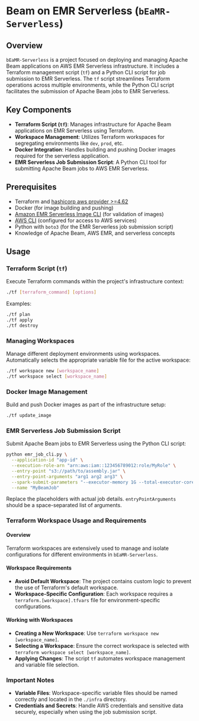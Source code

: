 # Beam on EMR Serverless (`bEaMR-Serverless`)

## Overview

`bEaMR-Serverless` is a project focused on deploying and managing Apache Beam applications on AWS EMR Serverless infrastructure. It includes a Terraform management script (`tf`) and a Python CLI script for job submission to EMR Serverless. The `tf` script streamlines Terraform operations across multiple environments, while the Python CLI script facilitates the submission of Apache Beam jobs to EMR Serverless.

## Key Components

- **Terraform Script (`tf`)**: Manages infrastructure for Apache Beam applications on EMR Serverless using Terraform.
- **Workspace Management**: Utilizes Terraform workspaces for segregating environments like `dev`, `prod`, etc.
- **Docker Integration**: Handles building and pushing Docker images required for the serverless application.
- **EMR Serverless Job Submission Script**: A Python CLI tool for submitting Apache Beam jobs to AWS EMR Serverless.

## Prerequisites

- Terraform and [hashicorp aws provider >=4.62](https://registry.terraform.io/providers/hashicorp/aws/latest/docs)
- Docker (for image building and pushing)
- [Amazon EMR Serverless Image CLI](https://github.com/awslabs/amazon-emr-serverless-image-cli) (for validation of images)
- [AWS CLI](https://aws.amazon.com/cli/) (configured for access to AWS services)
- Python with `boto3` (for the EMR Serverless job submission script)
- Knowledge of Apache Beam, AWS EMR, and serverless concepts

## Usage

### Terraform Script (`tf`)

Execute Terraform commands within the project's infrastructure context:

```bash
./tf [terraform_command] [options]
```

Examples:

```bash
./tf plan
./tf apply
./tf destroy
```

### Managing Workspaces

Manage different deployment environments using workspaces. Automatically selects the appropriate variable file for the active workspace:

```bash
./tf workspace new [workspace_name]
./tf workspace select [workspace_name]
```

### Docker Image Management

Build and push Docker images as part of the infrastructure setup:

```bash
./tf update_image
```

### EMR Serverless Job Submission Script

Submit Apache Beam jobs to EMR Serverless using the Python CLI script:

```bash
python emr_job_cli.py \
  --application-id "app-id" \
  --execution-role-arn "arn:aws:iam::123456789012:role/MyRole" \
  --entry-point "s3://path/to/assembly.jar" \
  --entry-point-arguments "arg1 arg2 arg3" \
  --spark-submit-parameters "--executor-memory 1G --total-executor-cores 2" \
  --name "MyBeamJob"
```

Replace the placeholders with actual job details. `entryPointArguments` should be a space-separated list of arguments.

### Terraform Workspace Usage and Requirements

#### Overview

Terraform workspaces are extensively used to manage and isolate configurations for different environments in `bEaMR-Serverless`. 

#### Workspace Requirements

- **Avoid Default Workspace**: The project contains custom logic to prevent the use of Terraform's default workspace.
- **Workspace-Specific Configuration**: Each workspace requires a `terraform.[workspace].tfvars` file for environment-specific configurations.

#### Working with Workspaces

- **Creating a New Workspace**: Use `terraform workspace new [workspace_name]`.
- **Selecting a Workspace**: Ensure the correct workspace is selected with `terraform workspace select [workspace_name]`.
- **Applying Changes**: The script `tf` automates workspace management and variable file selection.

### Important Notes

- **Variable Files**: Workspace-specific variable files should be named correctly and located in the `./infra` directory.
- **Credentials and Secrets**: Handle AWS credentials and sensitive data securely, especially when using the job submission script.